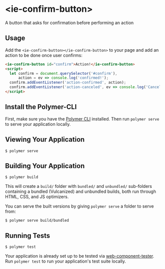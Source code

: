 # \<ie-confirm-button\>

A button that asks for confirmation before performing an action

## Usage

Add the `<ie-confirm-button></ie-confirm-button>` to your page and add an action to be done once user confirms:
```html
<ie-confirm-button id="confirm">Action!</ie-confirm-button>
<script>
  let confirm = document.querySelector('#confirm'),
      action = ev => console.log('confirmed!');
  confirm.addEventListener('action-confirmed', action);
  confirm.addEventListener('action-canceled', ev => console.log('Canceled by user'));
</script>
```

## Install the Polymer-CLI

First, make sure you have the [Polymer CLI](https://www.npmjs.com/package/polymer-cli) installed. Then run `polymer serve` to serve your application locally.

## Viewing Your Application

```
$ polymer serve
```

## Building Your Application

```
$ polymer build
```

This will create a `build/` folder with `bundled/` and `unbundled/` sub-folders
containing a bundled (Vulcanized) and unbundled builds, both run through HTML,
CSS, and JS optimizers.

You can serve the built versions by giving `polymer serve` a folder to serve
from:

```
$ polymer serve build/bundled
```

## Running Tests

```
$ polymer test
```

Your application is already set up to be tested via [web-component-tester](https://github.com/Polymer/web-component-tester). Run `polymer test` to run your application's test suite locally.
